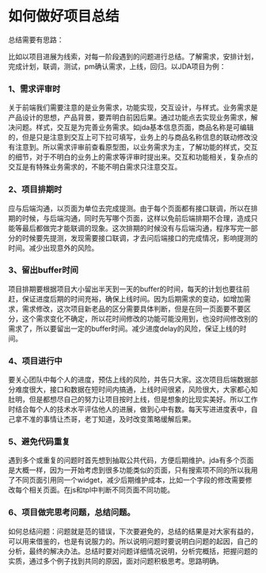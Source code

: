 # 如何做好项目总结

总结需要有思路：

比如以项目进展为线索，对每一阶段遇到的问题进行总结。了解需求，安排计划，完成计划，联调，测试，pm确认需求，上线，回归。以JDA项目为例：

### 1、需求评审时

关于前端我们需要注意的是业务需求，功能实现，交互设计，与样式。业务需求是产品设计的思想，产品背景，要弄明白前因后果。通过功能点去实现业务需求，解决问题。样式，交互是为完善业务需求。如jda基本信息页面，商品名称是可编辑的，但是只是注意到交互上可下拉可填写，业务上的与商品名称信息的联动修改没有注意到。所以需求评审前查看原型图，以业务需求为主，了解功能的样式，交互的细节，对于不明白的业务上的需求等评审时提出来。交互和功能相关，复杂点的交互是有特殊业务需求的，不能不明白需求只注意交互。

### 2、项目排期时

应与后端沟通，以页面为单位去完成提测。由于每个页面都有接口联调，所以在排期的时候，与后端沟通，同时先写哪个页面，这样以免前后端排期不合理，造成只能等最后都做完才能联调的现象。这次排期的时候没有与后端沟通，程序写完一部分的时候要先提测，发现需要接口联调，才去问后端接口的完成情况，影响提测的时间。减少出现意外的风险。

### 3、留出buffer时间

项目排期要根据项目大小留出半天到一天的buffer的时间，每天的计划也要往前赶，保证进度后期的时间充裕，确保上线时间。因为后期需求的变动，如增加需求，需求修改，这次项目新老品的区分需要具体判断，但是在同一页面要不要区分，这个需求变化不确定，所以花时间修改的功能可能没用到，也没时间修改别的需求了，所以要留出一定的buffer时间。减少进度delay的风险，保证上线的时间。

### 4、项目进行中

要关心团队中每个人的进度，预估上线的风险，并告只大家。这次项目后端数据部分难度很大，接口和数据在短时间内搞通，上线时间很紧，风险很大，大家都心知肚明，但是都想尽自己的努力让项目按时上线，但是想象的比现实美好。所以工作时结合每个人的技术水平评估他人的进展，做到心中有数。每天写进进度表中，自己拿不准的事情让杰哥，老丁知道，及时改变策略缓解后果。

### 5、避免代码重复

遇到多个或重复的问题时首先想到抽取公共代码，方便后期维护。jda有多个页面是大概一样，因为一开始考虑到很多功能类似的页面，只有搜索项不同的所以我用了不同页面引用同一个widget，减少后期维护成本，比如一个字段的修改需要修改每个相关页面。在js和tpl中判断不同页面不同功能。

### 6、项目做完思考问题，总结问题。

如何总结问题：问题就是范的错误，下次要避免的，总结的结果是对大家有益的，可以用来借鉴的，也是有说服力的。所以说明问题时要说明白问题的起因，自己的分析，最终的解决办法。总结时要对问题详细情况说明，分析完概括，把握问题的实质，通过多个例子找到共同的原因，面对问题积极思考。思路明确。
